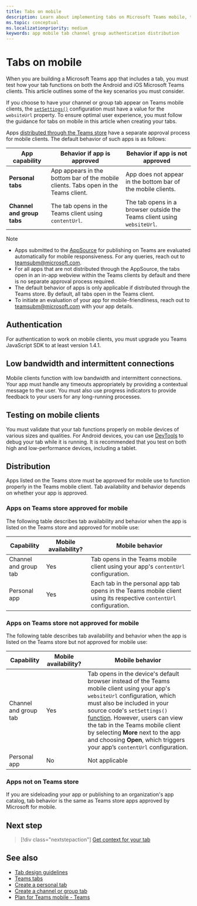 ```yaml
---
title: Tabs on mobile
description: Learn about implementing tabs on Microsoft Teams mobile, their authentication, low bandwidth connection, testing on mobile clients, distribution, and more.
ms.topic: conceptual
ms.localizationpriority: medium
keywords: app mobile tab channel group authentication distribution
---
```


# Tabs on mobile

When you are building a Microsoft Teams app that includes a tab, you must test how your tab functions on both the Android and iOS Microsoft Teams clients. This article outlines some of the key scenarios you must consider.

If you choose to have your channel or group tab appear on Teams mobile clients, the [`setSettings()`](https://docs.microsoft.com/javascript/api/@microsoft/teams-js/microsoftteams.settings?view=msteams-client-js-latest#@microsoft-teams-js-microsoftteams-settings-setsettings&preserve-view=true) configuration must have a value for the `websiteUrl` property. To ensure optimal user experience, you must follow the guidance for tabs on mobile in this article when creating your tabs.

Apps [distributed through the Teams store](~/concepts/deploy-and-publish/appsource/publish.md) have a separate approval process for mobile clients. The default behavior of such apps is as follows:

| **App capability** | **Behavior if app is approved** | **Behavior if app is not approved** |
| --- | --- | --- |
| **Personal tabs** | App appears in the bottom bar of the mobile clients. Tabs open in the Teams client. | App does not appear in the bottom bar of the mobile clients. |
| **Channel and group tabs** | The tab opens in the Teams client using `contentUrl`. | The tab opens in a browser outside the Teams client using `websiteUrl`. |

> [!NOTE]
> * Apps submitted to the [AppSource](https://appsource.microsoft.com) for publishing on Teams are evaluated automatically for mobile responsiveness. For any queries, reach out to teamsubm@microsoft.com.
> * For all apps that are not distributed through the AppSource, the tabs open in an in-app webview within the Teams clients by default and there is no separate approval process required.
> * The default behavior of apps is only applicable if distributed through the Teams store. By default, all tabs open in the Teams client.
> * To initiate an evaluation of your app for mobile-friendliness, reach out to teamsubm@microsoft.com with your app details.

## Authentication

For authentication to work on mobile clients, you must upgrade you Teams JavaScript SDK to at least version 1.4.1.

## Low bandwidth and intermittent connections

Mobile clients function with low bandwidth and intermittent connections. Your app must handle any timeouts appropriately by providing a contextual message to the user. You must also use progress indicators to provide feedback to your users for any long-running processes.

## Testing on mobile clients

You must validate that your tab functions properly on mobile devices of various sizes and qualities. For Android devices, you can use [DevTools](~/tabs/how-to/developer-tools.md) to debug your tab while it is running. It is recommended that you test on both high and low-performance devices, including a tablet.

## Distribution

Apps listed on the Teams store must be approved for mobile use to function properly in the Teams mobile client. Tab availability and behavior depends on whether your app is approved.

### Apps on Teams store approved for mobile

The following table describes tab availability and behavior when the app is listed on the Teams store and approved for mobile use:

|Capability   |Mobile availability?   |Mobile behavior|
|----------|-----------|------------|
|Channel <br /> and group tab|Yes|Tab opens in the Teams mobile client using your app's `contentUrl` configuration.|
|Personal app|Yes|Each tab in the personal app tab opens in the Teams mobile client using its respective `contentUrl` configuration.|

### Apps on Teams store not approved for mobile

The following table describes tab availability and behavior when the app is listed on the Teams store but not approved for mobile use:

| Capability | Mobile availability? | Mobile behavior |
|----------|-----------|------------|
|Channel and group tab|Yes|Tab opens in the device's default browser instead of the Teams mobile client using your app's `websiteUrl` configuration, which must also be included in your source code's `setSettings()` [function](/microsoftteams/platform/tabs/how-to/using-teams-client-sdk#settings-namespace). However, users can view the tab in the Teams mobile client by selecting **More** next to the app and choosing **Open**, which triggers your app’s `contentUrl` configuration.|
|Personal app|No|Not applicable|

### Apps not on Teams store

If you are sideloading your app or publishing to an organization's app catalog, tab behavior is the same as Teams store apps approved by Microsoft for mobile.

## Next step

> [!div class="nextstepaction"]
> [Get context for your tab](~/tabs/how-to/access-teams-context.md)

## See also

* [Tab design guidelines](~/tabs/design/tabs.md)
* [Teams tabs](~/tabs/what-are-tabs.md)
* [Create a personal tab](~/tabs/how-to/create-personal-tab.md)
* [Create a channel or group tab](~/tabs/how-to/create-channel-group-tab.md)
* [Plan for Teams mobile - Teams](~/concepts/design/plan-responsive-tabs-for-teams-mobile.md)

